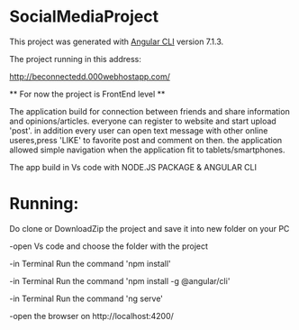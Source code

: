 # SocialMediaProject

This project was generated with [Angular CLI](https://github.com/angular/angular-cli) version 7.1.3.

 


The project running in this address:

 http://beconnectedd.000webhostapp.com/

 ** For now the project is FrontEnd level **

The application build for connection between friends and share information and opinions/articles.
everyone can register to website and start upload 'post'.
in addition every user can open text message with other online useres,press 'LIKE' to favorite post and comment on then.
the application allowed simple navigation when the application fit to tablets/smartphones.


The app build in Vs code with NODE.JS PACKAGE & ANGULAR CLI


# Running:

Do clone or DownloadZip the project and save it into new folder on your PC

-open Vs code and choose the folder with the project

-in Terminal Run the command 'npm install' 

-in Terminal Run the command 'npm install -g @angular/cli' 

-in Terminal Run the command 'ng serve' 

-open the browser on http://localhost:4200/




